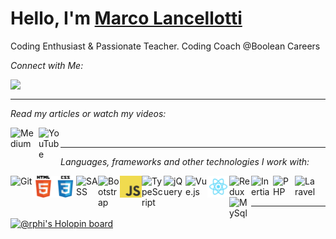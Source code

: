 # Hello, I'm [Marco Lancellotti](https://www.https://github.com/LanciWeb/)

Coding Enthusiast & Passionate Teacher. Coding Coach @Boolean Careers

*Connect with Me:*

[<img align="left" src="https://static.licdn.com/sc/h/al2o9zrvru7aqj8e1x2rzsrca" width="30"> ](https://www.linkedin.com/in/marcolancellotti/)

<br/>

---


*Read my articles or watch my videos:*

[<img align="left" src="https://cdn.freebiesupply.com/images/large/2x/medium-icon-white-on-black.png" width="45" alt="Medium" title="Medium"> ](https://lancellotti-marco.medium.com/)
[<img align="left" src="https://images.vexels.com/media/users/3/137425/isolated/preview/f2ea1ded4d037633f687ee389a571086-youtube-icon-logo-by-vexels.png" width="35" alt="YouTube" title="YouTube"> ](https://www.youtube.com/channel/UCBLfKjgrn98SRnjBMeTco_g/videos)
<br/>

---

*Languages, frameworks and other technologies I work with:*

<img align='left' alt='Git' title="Git" src="https://i.pinimg.com/originals/01/e5/00/01e500fca29c045d432b64f285f9c229.png" width='35'>
<img align='left' alt='HTML' title="HTML 5" src="https://raw.githubusercontent.com/github/explore/80688e429a7d4ef2fca1e82350fe8e3517d3494d/topics/html/html.png" width='35'>
<img align='left' alt='CSS' title="CSS 3" src="https://raw.githubusercontent.com/github/explore/80688e429a7d4ef2fca1e82350fe8e3517d3494d/topics/css/css.png" width='35'>
<img align='left' alt='SASS' title="SCSS" src="https://sass-lang.com/assets/img/styleguide/seal-color.png" width='35'>
<img align='left' alt='Bootstrap' title="Bootstrap" src="https://getbootstrap.com/docs/5.0/assets/brand/bootstrap-logo.svg" width='35'>
<img align='left' alt='JavaScript' title="JavaScript" src="https://raw.githubusercontent.com/github/explore/80688e429a7d4ef2fca1e82350fe8e3517d3494d/topics/javascript/javascript.png" width='35'>
<img align='left' alt='TypeScript' title="TypeScript" src="https://upload.wikimedia.org/wikipedia/commons/thumb/4/4c/Typescript_logo_2020.svg/1200px-Typescript_logo_2020.svg.png" width='35'>
<img align='left' alt='jQuery' title="jQuery" src="https://seeklogo.com/images/J/jquery-logo-CFE6ECE363-seeklogo.com.png" width='35'>
<img align='left' alt='Vue.js' title="Vue.js" src="https://vuejs.org/images/logo.png" width='35'>
<img align='left' alt='ReactJS' title="ReactJS" src="https://raw.githubusercontent.com/github/explore/80688e429a7d4ef2fca1e82350fe8e3517d3494d/topics/react/react.png" width='35'>
<img align='left' alt='Redux' title="Redux" src="https://cdn.worldvectorlogo.com/logos/redux.svg" width='35'>
<img align='left' alt='Inertia' title="Inertia" src="https://avatars.githubusercontent.com/u/47703742?s=280&v=4" width='35'>

<img align='left' alt='PHP' title="PHP" src="https://www.php.net/images/logos/php-logo-white.svg" width='35'>
<img align='left' alt='Laravel' title="Laravel" src="https://upload.wikimedia.org/wikipedia/commons/thumb/9/9a/Laravel.svg/1200px-Laravel.svg.png" width='35'>
<img align='left' alt='MySql' title="MySQL" src="https://www.freepnglogos.com/uploads/logo-mysql-png/logo-mysql-mysql-logo-png-images-are-download-crazypng-21.png" width='35'>
<!-- 
<img align='left' alt='Node.js' title="Node.js" src="https://avatars3.githubusercontent.com/u/9950313?s=200&v=4" width='35'/> 
<img align='left' alt='MongoDB' src="https://emanueleciriachi.net/wp-content/uploads/2019/01/logo-mongodb-png-mongodb-logo-png-400.png" width='35' title="MongoDB"> -->
<br/>
<br/>

---

[![@rphi's Holopin board](https://holopin.io/api/user/board?user=rphi)](https://holopin.io/@rphi)

<!-- ## :trophy: My Github Stats:

[![LanciWeb github stats](https://github-readme-stats.vercel.app/api?username=LanciWeb&show_icons=true&theme=tokyonight)](https://github.com/LanciWeb/github-readme-stats)
